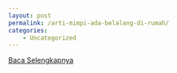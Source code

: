 ```yaml
---
layout: post
permalink: /arti-mimpi-ada-belalang-di-rumah/
categories:
    - Uncategorized
---
```


[Baca Selengkapnya](/07)